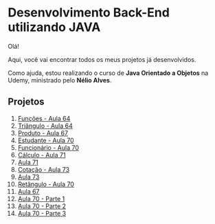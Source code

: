 # Desenvolvimento Back-End utilizando JAVA

Olá!

Aqui, você vai encontrar todos os meus projetos já desenvolvidos.

Como ajuda, estou realizando o curso de **Java Orientado a Objetos** na Udemy, ministrado pelo **Nélio Alves**.

## Projetos

1. [Funções - Aula 64](https://github.com/siiqueiira/Java/blob/main/Secao8/Aula_64.java)
2. [Triângulo - Aula 64](https://github.com/siiqueiira/Java/blob/main/Secao8/Triangle_aula64.java)
3. [Produto - Aula 67](https://github.com/siiqueiira/Java/blob/main/Secao8/Produto_aula67.java)
4. [Estudante - Aula 70](https://github.com/siiqueiira/Java/blob/main/Secao8/Estudante_aula70.java)
5. [Funcionário - Aula 70](https://github.com/siiqueiira/Java/blob/main/Secao8/Funcionario_aula70.java)
6. [Cálculo - Aula 71](https://github.com/siiqueiira/Java/blob/main/Secao8/Calculo_aula_71.java)
7. [Aula 71](https://github.com/siiqueiira/Java/blob/main/Secao8/aula_71.java)
8. [Cotação - Aula 73](https://github.com/siiqueiira/Java/blob/main/Secao8/Cotacao_aula73.java)
9. [Aula 73](https://github.com/siiqueiira/Java/blob/main/Secao8/aula_73.java)
10. [Retângulo - Aula 70](https://github.com/siiqueiira/Java/blob/main/Secao8/Retangulo_aula70.java)
11. [Aula 67](https://github.com/siiqueiira/Java/blob/main/Secao8/aula67.java)
12. [Aula 70 - Parte 1](https://github.com/siiqueiira/Java/blob/main/Secao8/aula70_1.java)
13. [Aula 70 - Parte 2](https://github.com/siiqueiira/Java/blob/main/Secao8/aula70_2.java)
14. [Aula 70 - Parte 3](https://github.com/siiqueiira/Java/blob/main/Secao8/aula70_3.java)
